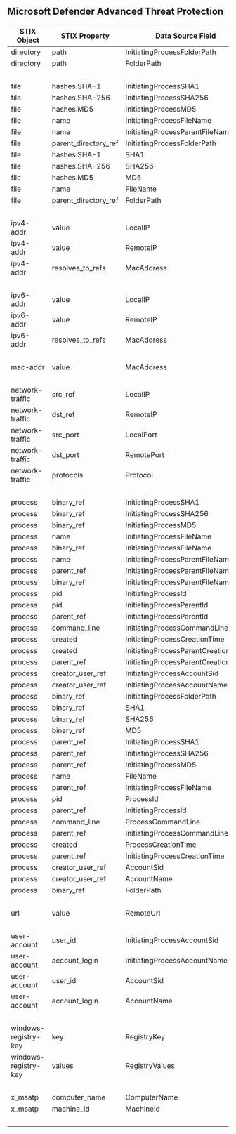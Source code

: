## Microsoft Defender Advanced Threat Protection
| STIX Object | STIX Property | Data Source Field |
|--|--|--|
| directory | path | InitiatingProcessFolderPath |
| directory | path | FolderPath |
| <br> | | |
| file | hashes.SHA-1 | InitiatingProcessSHA1 |
| file | hashes.SHA-256 | InitiatingProcessSHA256 |
| file | hashes.MD5 | InitiatingProcessMD5 |
| file | name | InitiatingProcessFileName |
| file | name | InitiatingProcessParentFileName |
| file | parent_directory_ref | InitiatingProcessFolderPath |
| file | hashes.SHA-1 | SHA1 |
| file | hashes.SHA-256 | SHA256 |
| file | hashes.MD5 | MD5 |
| file | name | FileName |
| file | parent_directory_ref | FolderPath |
| <br> | | |
| ipv4-addr | value | LocalIP |
| ipv4-addr | value | RemoteIP |
| ipv4-addr | resolves_to_refs | MacAddress |
| <br> | | |
| ipv6-addr | value | LocalIP |
| ipv6-addr | value | RemoteIP |
| ipv6-addr | resolves_to_refs | MacAddress |
| <br> | | |
| mac-addr | value | MacAddress |
| <br> | | |
| network-traffic | src_ref | LocalIP |
| network-traffic | dst_ref | RemoteIP |
| network-traffic | src_port | LocalPort |
| network-traffic | dst_port | RemotePort |
| network-traffic | protocols | Protocol |
| <br> | | |
| process | binary_ref | InitiatingProcessSHA1 |
| process | binary_ref | InitiatingProcessSHA256 |
| process | binary_ref | InitiatingProcessMD5 |
| process | name | InitiatingProcessFileName |
| process | binary_ref | InitiatingProcessFileName |
| process | name | InitiatingProcessParentFileName |
| process | parent_ref | InitiatingProcessParentFileName |
| process | binary_ref | InitiatingProcessParentFileName |
| process | pid | InitiatingProcessId |
| process | pid | InitiatingProcessParentId |
| process | parent_ref | InitiatingProcessParentId |
| process | command_line | InitiatingProcessCommandLine |
| process | created | InitiatingProcessCreationTime |
| process | created | InitiatingProcessParentCreationTime |
| process | parent_ref | InitiatingProcessParentCreationTime |
| process | creator_user_ref | InitiatingProcessAccountSid |
| process | creator_user_ref | InitiatingProcessAccountName |
| process | binary_ref | InitiatingProcessFolderPath |
| process | binary_ref | SHA1 |
| process | binary_ref | SHA256 |
| process | binary_ref | MD5 |
| process | parent_ref | InitiatingProcessSHA1 |
| process | parent_ref | InitiatingProcessSHA256 |
| process | parent_ref | InitiatingProcessMD5 |
| process | name | FileName |
| process | parent_ref | InitiatingProcessFileName |
| process | pid | ProcessId |
| process | parent_ref | InitiatingProcessId |
| process | command_line | ProcessCommandLine |
| process | parent_ref | InitiatingProcessCommandLine |
| process | created | ProcessCreationTime |
| process | parent_ref | InitiatingProcessCreationTime |
| process | creator_user_ref | AccountSid |
| process | creator_user_ref | AccountName |
| process | binary_ref | FolderPath |
| <br> | | |
| url | value | RemoteUrl |
| <br> | | |
| user-account | user_id | InitiatingProcessAccountSid |
| user-account | account_login | InitiatingProcessAccountName |
| user-account | user_id | AccountSid |
| user-account | account_login | AccountName |
| <br> | | |
| windows-registry-key | key | RegistryKey |
| windows-registry-key | values | RegistryValues |
| <br> | | |
| x_msatp | computer_name | ComputerName |
| x_msatp | machine_id | MachineId |
| <br> | | |
